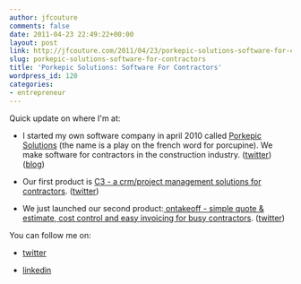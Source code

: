 ```yaml
---
author: jfcouture
comments: false
date: 2011-04-23 22:49:22+00:00
layout: post
link: http://jfcouture.com/2011/04/23/porkepic-solutions-software-for-contractors/
slug: porkepic-solutions-software-for-contractors
title: 'Porkepic Solutions: Software For Contractors'
wordpress_id: 120
categories:
- entrepreneur
---
```


Quick update on where I'm at:





	
  * I started my own software company in april 2010 called [Porkepic Solutions](http://porkepic.com) (the name is a play on the french word for porcupine). We make software for contractors in the construction industry. ([twitter](http://twitter.com/porkepic)) ([blog](http://blog.porkepic.com))


	
  * Our first product is [C3 - a crm/project management solutions for contractors](http://ccubeapp.com). ([twitter](http://twitter.com/ccubeapp))


	
  * We just launched our second product:[ ontakeoff - simple quote & estimate, cost control and easy invoicing for busy contractors](http://ontakeoff.com). ([twitter](http://twitter.com/ontakeoffapp))






You can follow me on:

	
  * [twitter](http://twitter.com/jfcouture)


	
  * [linkedin](http://ca.linkedin.com/in/jfcouture)



